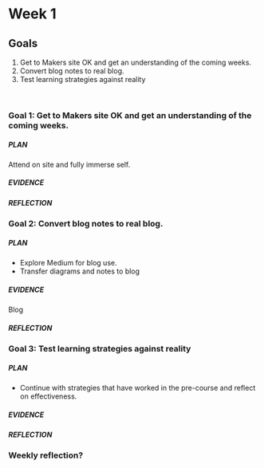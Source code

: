 # Week 1


## Goals

1. Get to Makers site OK and get an understanding of the coming weeks.
2. Convert blog notes to real blog.
3. Test learning strategies against reality

&nbsp;



### Goal 1: Get to Makers site OK and get an understanding of the coming weeks.
##### PLAN
Attend on site and fully immerse self.
##### EVIDENCE

##### REFLECTION



### Goal 2: Convert blog notes to real blog.
##### PLAN
- Explore Medium for blog use.
- Transfer diagrams and notes to blog
##### EVIDENCE
Blog
##### REFLECTION



### Goal 3: Test learning strategies against reality
##### PLAN
- Continue with strategies that have worked in the pre-course and reflect on effectiveness.
##### EVIDENCE

##### REFLECTION

### Weekly reflection?